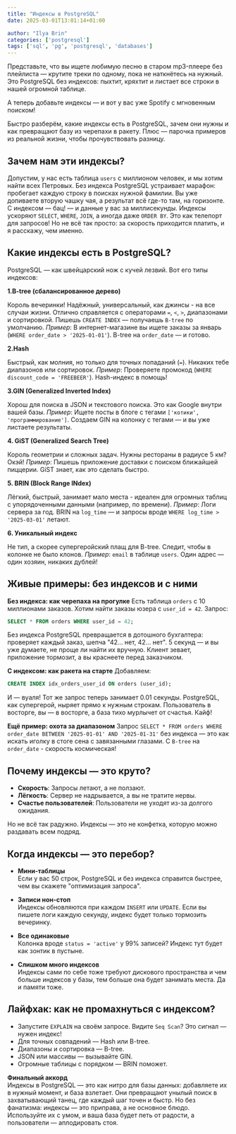 ```yaml
---
title: "Индексы в PostgreSQL"
date: 2025-03-01T13:01:14+01:00

author: "Ilya Brin"
categories: ['postgresql']
tags: ['sql', 'pg', 'postgresql', 'databases']
---
```


Представьте, что вы ищете любимую песню в старом mp3-плеере без плейлиста — крутите треки по одному, пока не наткнётесь на нужный. Это PostgreSQL без индексов: пыхтит, кряхтит и листает все строки в нашей огромной таблице.  

А теперь добавьте индексы — и вот у вас уже Spotify с мгновенным поиском!  

Быстро разберём, какие индексы есть в PostgreSQL, зачем они нужны и как превращают базу из черепахи в ракету. Плюс — парочка примеров из реальной жизни, чтобы прочувствовать разницу.

## Зачем нам эти индексы?

Допустим, у нас есть таблица `users` с миллионом человек, и мы хотим найти всех Петровых. Без индекса PostgreSQL устраивает марафон: пробегает каждую строку в поисках нужной фамилии. Вы уже допиваете вторую чашку чая, а результат всё где-то там, на горизонте. С индексом — бац! — и данные у вас за миллисекунды. Индексы ускоряют `SELECT`, `WHERE`, `JOIN`, а иногда даже `ORDER BY`. Это как телепорт для запросов! Но не всё так просто: за скорость приходится платить, и я расскажу, чем именно.

## Какие индексы есть в PostgreSQL?

PostgreSQL — как швейцарский нож с кучей лезвий. Вот его типы индексов:

**1.B-tree (сбалансированное дерево)**  

Король вечеринки! Надёжный, универсальный, как джинсы - на все случаи жизни. Отлично справляется с операторами `=`, `<`, `>`, диапазонами и сортировкой. Пишешь `CREATE INDEX` — получаешь `B-tree` по умолчанию.
*Пример*: В интернет-магазине вы ищете заказы за январь (`WHERE order_date > '2025-01-01'`). B-tree на `order_date` — и готово.

**2.Hash**  

Быстрый, как молния, но только для точных попаданий (`=`). Никаких тебе диапазонов или сортировок.
*Пример*: Проверяете промокод (`WHERE discount_code = 'FREEBEER'`). Hash-индекс в помощь!

**3.GIN (Generalized Inverted Index)**  

Хорош для поиска в JSON и текстового поиска. Это как Google внутри вашей базы.
*Пример*: Ищете посты в блоге с тегами `['котики', 'программирование']`. Создаем GIN на колонку с тегами — и вы уже листаете результаты.

**4. GiST (Generalized Search Tree)**  

Король геометрии и сложных задач. Нужны рестораны в радиусе 5 км? Окэй!
*Пример*: Пишешь приложение доставки с поиском ближайшей пиццерии. GiST знает, как это сделать быстро.

**5. BRIN (Block Range INdex)**  

Лёгкий, быстрый, занимает мало места - идеален для огромных таблиц с упорядоченными данными (например, по времени).
*Пример*: Логи сервера за год. BRIN на `log_time` — и запросы вроде `WHERE log_time > '2025-03-01'` летают.

**6. Уникальный индекс**  

Не тип, а скорее супергеройский плащ для B-tree. Следит, чтобы в колонке не было клонов.
*Пример*: `email` в таблице `users`. Один адрес — один хозяин, никаких дублей!

## Живые примеры: без индексов и с ними

**Без индекса: как черепаха на прогулке**
Есть таблица `orders` с 10 миллионами заказов. Хотим найти заказы юзера с `user_id = 42`. Запрос:

```sql
SELECT * FROM orders WHERE user_id = 42;
```

Без индекса PostgreSQL превращается в дотошного бухгалтера: проверяет каждый заказ, шепча "42... нет, 42... нет". 5 секунд — и вы уже думаете, не проще ли найти их вручную. Клиент зевает, приложение тормозит, а вы краснеете перед заказчиком.

**С индексом: как ракета на старте**
Добавляем:

```sql
CREATE INDEX idx_orders_user_id ON orders (user_id);
```

И — вуаля! Тот же запрос теперь занимает 0.01 секунды. PostgreSQL, как супергерой, ныряет прямо к нужным строкам. Пользователь в восторге, вы — в восторге, а база тихо мурлычет от счастья. Кайф!

**Ещё пример: охота за диапазоном**
Запрос `SELECT * FROM orders WHERE order_date BETWEEN '2025-01-01' AND '2025-01-31'` без индекса — это как искать иголку в стоге сена с завязанными глазами. С `B-tree` на `order_date` - скорость космическая!

## Почему индексы — это круто?

* **Скорость**: Запросы летают, а не ползают.  
* **Лёгкость**: Сервер не надрывается, а вы не тратите нервы.  
* **Счастье пользователей**: Пользователи не уходят из-за долгого ожидания.  

Но не всё так радужно. Индексы — это не конфетка, которую можно раздавать всем подряд.

## Когда индексы — это перебор?

* **Мини-таблицы**  
Если у вас 50 строк, PostgreSQL и без индекса справится быстрее, чем вы скажете "оптимизация запроса".  

* **Записи нон-стоп**  
Индексы обновляются при каждом `INSERT` или `UPDATE`. Если вы пишете логи каждую секунду, индекс будет только тормозить вечеринку.  

* **Все одинаковые**  
Колонка вроде `status = 'active'` у 99% записей? Индекс тут будет как зонтик в пустыне.  

* **Слишком много индексов**  
Индексы сами по себе тоже требуют дискового пространства и чем больше индексов у базы, тем больше она будет занимать места. Да и памяти тоже.

## Лайфхак: как не промахнуться с индексом?

* Запустите `EXPLAIN` на своём запросе. Видите `Seq Scan`? Это сигнал — нужен индекс!
* Для точных совпадений — Hash или B-tree.
* Диапазоны и сортировка — B-tree.
* JSON или массивы — вызывайте GIN.
* Огромные таблицы с порядком — BRIN поможет.

**Финальный аккорд**  
Индексы в PostgreSQL — это как нитро для базы данных: добавляете их в нужный момент, и база взлетает. Они превращают унылый поиск в захватывающий танец, где каждый шаг точен и быстр. Но без фанатизма: индексы — это приправа, а не основное блюдо. Используйте их с умом, и ваша база будет петь от радости, а пользователи — аплодировать стоя.
